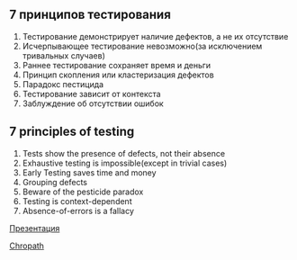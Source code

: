 ## 7 принципов тестирования

1. Тестирование демонстрирует наличие дефектов, а не их отсутствие
2. Исчерпывающее тестирование невозможно(за исключением тривальных случаев)
3. Раннее тестирование сохраняет время и деньги
4. Принцип скопления или кластеризация дефектов
5. Парадокс пестицида
6. Тестирование зависит от контекста
7. Заблуждение об отсутствии ошибок

## 7 principles of testing

1. Tests show the presence of defects, not their absence
2. Exhaustive testing is impossible(except in trivial cases)
3. Early Testing saves time and money
4. Grouping defects
5. Beware of the pesticide paradox
6. Testing is context-dependent
7. Absence-of-errors is a fallacy

[Презентация](https://docs.google.com/presentation/d/1xqulUU3ufYaUkBKo4iA4Abj7Frj2dPgQ/edit?usp=sharing&ouid=116447005932578256378&rtpof=true&sd=true)


[Chropath](https://chromewebstore.google.com/detail/chropath/ljngjbnaijcbncmcnjfhigebomdlkcjo?pli=1)
